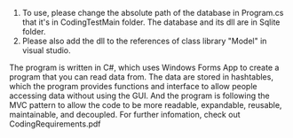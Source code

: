 1. To use, please change the absolute path of the database in Program.cs that it's in CodingTestMain folder.
The database and its dll are in Sqlite folder.
2. Please also add the dll to the references of class library "Model" in visual studio. 

The program is written in C#, which uses Windows Forms App to create a program that you can read data from.
The data are stored in hashtables, which the program provides functions and interface to allow people accessing data without using the GUI. And the program is following the MVC pattern to allow the code to be more readable, expandable, reusable, maintainable, and decoupled.
For further infomation, check out CodingRequirements.pdf